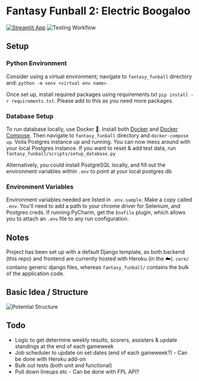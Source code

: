 # Fantasy Funball 2: Electric Boogaloo

[![Streamlit App](https://static.streamlit.io/badges/streamlit_badge_black_white.svg)](http://fantasy-funball-streamlit.herokuapp.com/)
![Testing Workflow](https://github.com/p-ml/fantasy_funball/actions/workflows/testing_workflow.yml/badge.svg)


## Setup
### Python Environment
Consider using a virtual environment; navigate to `fantasy_funball` directory and:
```python -m venv <virtual env name>```

Once set up, install required packages using requirements.txt
`pip install -r requirements.txt`. Please add to this as you need more packages.

### Database Setup
To run database locally, use Docker :whale:. Install both 
[Docker](https://docs.docker.com/get-docker/) and 
[Docker Compose](https://docs.docker.com/compose/install/). Then navigate to 
`fantasy_funball` directory and `docker-compose up`. Voila Postgres instance up and 
running. You can now mess around with your local Postgres instance. If you want to
reset & add test data, run `fantasy_funball/scripts/setup_database.py`

Alternatively, you could install PostgreSQL locally, and fill out the environment
variables within `.env` to point at your local postgres db

### Environment Variables
Environment variables needed are listed in `.env.sample`. Make a copy called `.env`.
You'll need to add a path to your chrome driver for Selenium, and Postgres creds.
If running PyCharm, get the `EnvFile` plugin, which allows you to attach an `.env` file to any run
configuration.

## Notes
Project has been set up with a default Django template, as both backend (this repo) 
and frontend are currently hosted with Heroku (in the :cloud:).
`core/` contains generic django files, whereas `fantasy_funball/` contains the bulk
of the application code.

## Basic Idea / Structure
![Potential Structure](docs/fantasy_funball_structure.png)

## Todo
- Logic to get determine weekly results, scorers, assisters & update standings at the end of each gameweek
- Job scheduler to update on set dates (end of each gameweek?) - Can be done with 
Heroku add-on
- Bulk out tests (both unit and functional)
- Pull down lineups etc - Can be done with FPL API?
